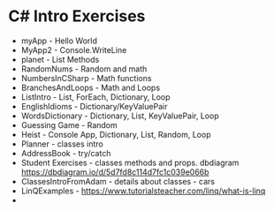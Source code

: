 # C# Intro Exercises

* myApp - Hello World
* MyApp2 - Console.WriteLine
* planet - List Methods
* RandomNums - Random and math
* NumbersInCSharp - Math functions
* BranchesAndLoops - Math and Loops
* ListIntro - List, ForEach, Dictionary, Loop
* EnglishIdioms - Dictionary/KeyValuePair
* WordsDictionary - Dictionary, List, KeyValuePair, Loop
* Guessing Game - Random
* Heist - Console App, Dictionary, List, Random, Loop
* Planner - classes intro
* AddressBook - try/catch
* Student Exercises - classes methods and props. dbdiagram https://dbdiagram.io/d/5d7fd8c114d7fc1c039e066b
* ClassesIntroFromAdam - details about classes - cars
* LinQExamples - https://www.tutorialsteacher.com/linq/what-is-linq
*